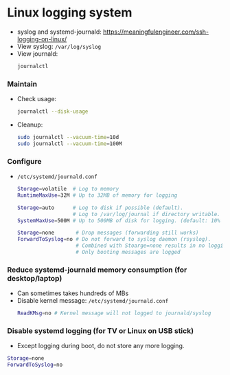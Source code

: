 # Linux logging system
- syslog and systemd-journald: https://meaningfulengineer.com/ssh-logging-on-linux/ 
- View syslog: `/var/log/syslog`
- View journald:
  ```bash
  journalctl
  ```
### Maintain
- Check usage:
  ```bash
  journalctl --disk-usage
  ```
- Cleanup: 
  ```bash
  sudo journalctl --vacuum-time=10d
  sudo journalctl --vacuum-time=100M
  ```
### Configure
- `/etc/systemd/journald.conf`
  ```bash
  Storage=volatile  # Log to memory
  RuntimeMaxUse=32M # Up to 32MB of memory for logging
  ```
  ```bash
  Storage=auto      # Log to disk if possible (default). 
                    # Log to /var/log/journal if directory writable.
  SystemMaxUse=500M # Up to 500MB of disk for logging. (default: 10% disk space)
  ```
  ```bash
  Storage=none       # Drop messages (forwarding still works)
  ForwardToSyslog=no # Do not forward to syslog daemon (rsyslog). 
                     # Combined with Stoarge=none results in no logging.
                     # Only booting messages are logged
  ```
### Reduce systemd-journald memory consumption (for desktop/laptop)
- Can sometimes takes hundreds of MBs
- Disable kernel message: `/etc/systemd/journald.conf`
  ```bash
  ReadKMsg=no # Kernel message will not logged to journald/syslog
  ```
### Disable systemd logging (for TV or Linux on USB stick)
  - Except logging during boot, do not store any more logging.
  ```bash
  Storage=none
  ForwardToSyslog=no
  ```

